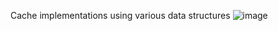 Cache implementations using various data structures
![image](https://github.com/user-attachments/assets/484eeba4-5f82-4c6e-9f18-84dbc5e3b193)

